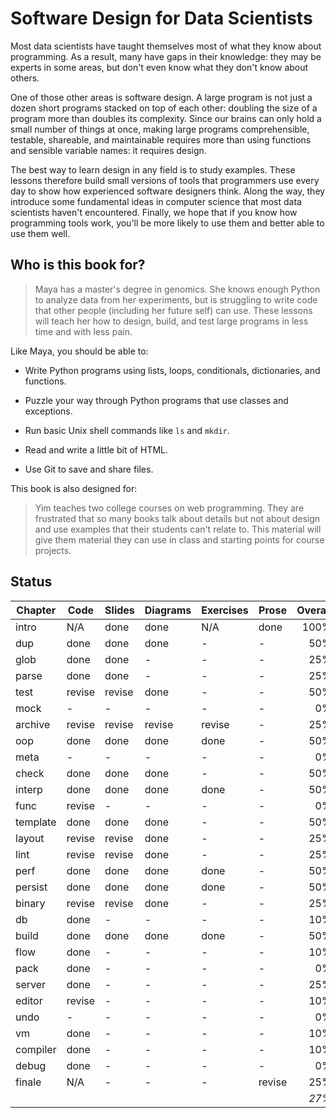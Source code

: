 # Software Design for Data Scientists

Most data scientists have taught themselves most of what they know
about programming.  As a result, many have gaps in their knowledge:
they may be experts in some areas, but don't even know what they don't
know about others.

One of those other areas is software design.  A large program is not
just a dozen short programs stacked on top of each other: doubling the
size of a program more than doubles its complexity.  Since our brains
can only hold a small number of things at once, making large programs
comprehensible, testable, shareable, and maintainable requires more
than using functions and sensible variable names: it requires design.

The best way to learn design in any field is to study examples.  These
lessons therefore build small versions of tools that programmers use
every day to show how experienced software designers think.  Along the
way, they introduce some fundamental ideas in computer science that
most data scientists haven't encountered.  Finally, we hope that if
you know how programming tools work, you'll be more likely to use them
and better able to use them well.

## Who is this book for?

> Maya has a master's degree in genomics.  She knows enough Python to
> analyze data from her experiments, but is struggling to write code
> that other people (including her future self) can use.  These
> lessons will teach her how to design, build, and test large programs
> in less time and with less pain.

Like Maya, you should be able to:

-   Write Python programs using lists, loops, conditionals, dictionaries, and functions.

-   Puzzle your way through Python programs that use classes and exceptions.

-   Run basic Unix shell commands like `ls` and `mkdir`.

-   Read and write a little bit of HTML.

-   Use Git to save and share files.

This book is also designed for:

> Yim teaches two college courses on web programming.  They are
> frustrated that so many books talk about details but not about
> design and use examples that their students can't relate to.  This
> material will give them material they can use in class and starting
> points for course projects.

## Status

| Chapter   | Code   | Slides | Diagrams | Exercises | Prose  | Overall |
| --------- | ------ | ------ | -------- | --------- | ------ | ------: |
| intro	    | N/A    | done   | done     | N/A       | done   | 100%    |
| dup	    | done   | done   | done     | -         | -      |  50%    |
| glob	    | done   | done   | -        | -         | -      |  25%    |
| parse	    | done   | done   | -        | -         | -      |  25%    |
| test	    | revise | revise | done     | -         | -      |  50%    |
| mock	    | -      | -      | -        | -         | -      |   0%    |
| archive   | revise | revise | revise   | revise    | -      |  25%    |
| oop	    | done   | done   | done     | done      | -      |  50%    |
| meta	    | -      | -      | -        | -         | -      |   0%    |
| check	    | done   | done   | done     | -         | -      |  50%    |
| interp    | done   | done   | done     | done      | -      |  50%    |
| func	    | revise | -      | -        | -         | -      |   0%    |
| template  | done   | done   | done     | -         | -      |  50%    |
| layout    | revise | revise | done     | -         | -      |  25%    |
| lint	    | revise | revise | done     | -         | -      |  25%    |
| perf	    | done   | done   | done     | done      | -      |  50%    |
| persist   | done   | done   | done     | done      | -      |  50%    |
| binary    | revise | revise | done     | -         | -      |  25%    |
| db	    | done   | -      | -        | -         | -      |  10%    |
| build	    | done   | done   | done     | done      | -      |  50%    |
| flow	    | done   | -      | -        | -         | -      |  10%    |
| pack	    | done   | -      | -        | -         | -      |   0%    |
| server    | done   | -      | -        | -         | -      |  25%    |
| editor    | revise | -      | -        | -         | -      |  10%    |
| undo	    | -      | -      | -        | -         | -      |   0%    |
| vm	    | done   | -      | -        | -         | -      |  10%    |
| compiler  | done   | -      | -        | -         | -      |  10%    |
| debug	    | done   | -      | -        | -         | -      |   0%    |
| finale    | N/A    | -      | -        | -         | revise |  25%    |
|           |        |        |          |           |        | *27%*   |
